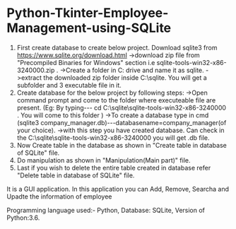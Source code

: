# Python-Tkinter-Employee-Management-using-SQLite

1. First create database to create below project.
Download sqlite3 from https://www.sqlite.org/download.html ->download zip file from "Precompiled Binaries for Windows" section i.e sqlite-tools-win32-x86-3240000.zip . ->Create a folder in C: drive and name it as sqlite. ->extract the downloaded zip folder inside C:\sqlite. You will get a subfolder and 3 executable file in it.
2. Create database for the below project by following steps: ->Open command prompt and come to the folder where executeable file are present. (Eg: By typing--- cd C:\sqlite\sqlite-tools-win32-x86-3240000 . You will come to this folder ) ->To create a database type in cmd (sqlite3 company_manager.db)---databasename=company_manager(of your choice). ->with this step you have created database. Can check in the C:\sqlite\sqlite-tools-win32-x86-3240000 you will get .db file.
3. Now Create table in the database as shown in "Create table in database of SQLite" file.
4. Do manipulation as shown in "Manipulation(Main part)" file.
5. Last if you wish to delete the entire table created in database refer "Delete table in database of SQLite" file.

It is a GUI application. In this application you can Add, Remove, Searcha and Upadte the information of employee

Programming language used:- Python, 
Database: SQLite,
Version of Python:3.6.
